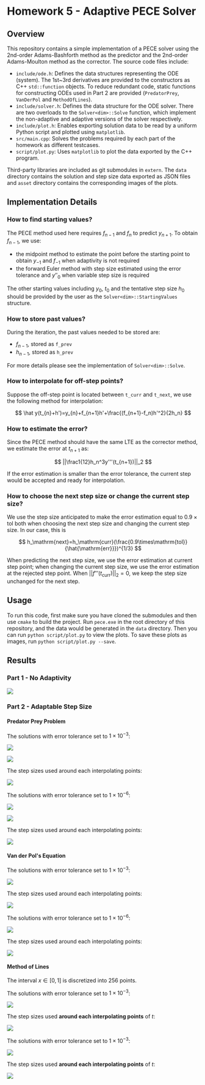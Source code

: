 ﻿# Homework 5 - Adaptive PECE Solver

## Overview

This repository contains a simple implementation of a PECE solver using the 2nd-order Adams-Bashforth method as the predictor and the 2nd-order Adams-Moulton method as the corrector. The source code files include:

- `include/ode.h`: Defines the data structures representing the ODE (system). The 1st~3rd derivatives are provided to the constructors as C++ `std::function` objects. To reduce redundant code, static functions for constructing ODEs used in Part 2 are provided (`PredatorPrey`, `VanDerPol` and `MethodOfLines`).
- `include/solver.h`: Defines the data structure for the ODE solver. There are two overloads to the `Solver<dim>::Solve` function, which implement the non-adaptive and adaptive versions of the solver respectively.
- `include/plot.h`: Enables exporting solution data to be read by a uniform Python script and plotted using `matplotlib`.
- `src/main.cpp`: Solves the problems required by each part of the homework as different testcases.
- `script/plot.py`: Uses `matplotlib` to plot the data exported by the C++ program.

Third-party libraries are included as git submodules in `extern`. The `data` directory contains the solution and step size data exported as JSON files and `asset` directory contains the corresponding images of the plots.

## Implementation Details

### How to find starting values?

The PECE method used here requires $f_{n-1}$ and $f_{n}$ to predict $y_{n+1}$. To obtain $f_{n-1}$, we use:

- the midpoint method to estimate the point before the starting point to obtain $y_{-1}$ and $f_{-1}$ when adaptivity is not required
- the forward Euler method with step size estimated using the error tolerance and $y''_0$ when variable step size is required

The other starting values including $y_0$, $t_0$ and the tentative step size $h_0$ should be provided by the user as the `Solver<dim>::StartingValues` structure.

### How to store past values?

During the iteration, the past values needed to be stored are:

- $f_{n-1}$, stored as `f_prev`
- $h_{n-1}$, stored as `h_prev`

For more details please see the implementation of `Solver<dim>::Solve`.

### How to interpolate for off-step points?

Suppose the off-step point is located between `t_curr` and `t_next`, we use the following method for interpolation:

$$
\hat y(t_{n}+h')=y_{n}+f_{n+1}h'+\frac{(f_{n+1}-f_n)h'^2}{2h_n}
$$

### How to estimate the error?

Since the PECE method should have the same LTE as the corrector method, we estimate the error at $t_{n+1}$ as:

$$
||\frac1{12}h_n^3y'''(t_{n+1})||_2
$$

If the error estimation is smaller than the error tolerance, the current step would be accepted and ready for interpolation.

### How to choose the next step size or change the current step size?

We use the step size anticipated to make the error estimation equal to $0.9\times\mathrm{tol}$ both when choosing the next step size and changing the current step size. In our case, this is

$$
h_\mathrm{next}=h_\mathrm{curr}(\frac{0.9\times\mathrm{tol}}{\hat{\mathrm{err}}})^{1/3}
$$

When predicting the next step size, we use the error estimation at current step point; when changing the current step size, we use the error estimation at the rejected step point.
When $||f'''(t_\mathrm{curr})||_2=0$, we keep the step size unchanged for the next step.

## Usage

To run this code, first make sure you have cloned the submodules and then use `cmake` to build the project.
Run `pece.exe` in the root directory of this repository, and the data would be generated in the `data` directory. Then you can run `python script/plot.py` to view the plots. To save these plots as images, run `python script/plot.py --save`.

## Results

### Part 1 - No Adaptivity

![](asset/Part%201%20-%20Fixed%20Step%20Size.png)

### Part 2 - Adaptable Step Size

#### Predator Prey Problem

The solutions with error tolerance set to $1\times10^{-3}$:

![](asset/Part%202%20-%20Predator%20Prey%20(Low%20Accuracy,%20Solution).png)

![](asset/Part%202%20-%20Predator%20Prey%20(Low%20Accuracy,%20Relative).png)

The step sizes used around each interpolating points:

![](asset/Part%202%20-%20Predator%20Prey%20(Low%20Accuracy,%20Step%20Size).png)

The solutions with error tolerance set to $1\times10^{-6}$:

![](asset/Part%202%20-%20Predator%20Prey%20(High%20Accuracy,%20Solution).png)

![](asset/Part%202%20-%20Predator%20Prey%20(High%20Accuracy,%20Relative).png)

The step sizes used around each interpolating points:

![](asset/Part%202%20-%20Predator%20Prey%20(High%20Accuracy,%20Step%20Size).png)

#### Van der Pol's Equation

The solutions with error tolerance set to $1\times10^{-3}$:

![](asset/Part%202%20-%20Van%20der%20Pol's%20(Low%20Accuracy,%20Solution).png)

The step sizes used around each interpolating points:

![](asset/Part%202%20-%20Van%20der%20Pol's%20(Low%20Accuracy,%20Step%20Size).png)

The solutions with error tolerance set to $1\times10^{-6}$:

![](asset/Part%202%20-%20Van%20der%20Pol's%20(High%20Accuracy,%20Solution).png)

The step sizes used around each interpolating points:

![](asset/Part%202%20-%20Van%20der%20Pol's%20(High%20Accuracy,%20Step%20Size).png)

#### Method of Lines

The interval $x\in[0,1]$ is discretized into 256 points.

The solutions with error tolerance set to $1\times10^{-3}$:

![](asset/Part%202%20-%20Method%20Of%20Lines%20(Low%20Accuracy,%20Solution).png)

The step sizes used **around each interpolating points** of $t$:

![](asset/Part%202%20-%20Method%20Of%20Lines%20(Low%20Accuracy,%20Step%20Size).png)

The solutions with error tolerance set to $1\times10^{-3}$:

![](asset/Part%202%20-%20Method%20Of%20Lines%20(High%20Accuracy,%20Solution).png)

The step sizes used **around each interpolating points** of $t$:

![](asset/Part%202%20-%20Method%20Of%20Lines%20(High%20Accuracy,%20Step%20Size).png)
